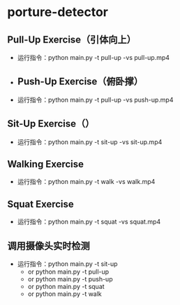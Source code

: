 # porture-detector
## Pull-Up Exercise（引体向上）
* 运行指令：python main.py -t pull-up -vs pull-up.mp4
* ## Push-Up Exercise（俯卧撑）
* 运行指令：python main.py -t pull-up -vs push-up.mp4
## Sit-Up Exercise（）
* 运行指令：python main.py -t sit-up -vs sit-up.mp4
## Walking Exercise
* 运行指令：python main.py -t walk -vs walk.mp4
## Squat Exercise
* 运行指令：python main.py -t squat -vs squat.mp4
## 调用摄像头实时检测
* 运行指令：python main.py -t sit-up
  * or python main.py -t pull-up
  * or python main.py -t push-up
  * or python main.py -t squat
  * or python main.py -t walk

